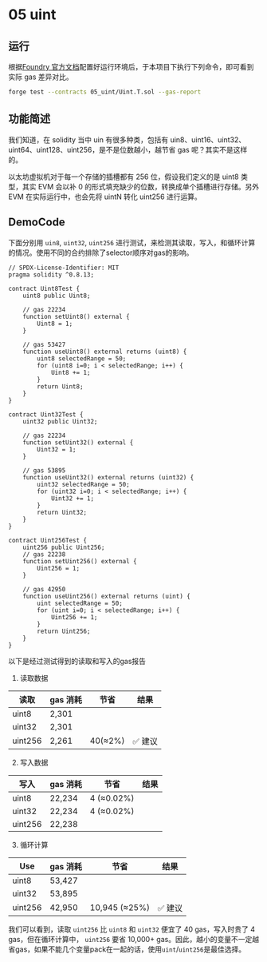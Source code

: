 # 05 uint

## 运行

根据[Foundry 官方文档](https://getfoundry.sh/)配置好运行环境后，于本项目下执行下列命令，即可看到实际 gas 差异对比。

```bash
forge test --contracts 05_uint/Uint.T.sol --gas-report
```

## 功能简述

我们知道，在 solidity 当中 uin 有很多种类，包括有 uin8、uint16、uint32、uint64、uint128、uint256，是不是位数越小，越节省 gas 呢？其实不是这样的。

以太坊虚拟机对于每一个存储的插槽都有 256 位，假设我们定义的是 uint8 类型，其实 EVM 会以补 0 的形式填充缺少的位数，转换成单个插槽进行存储。另外 EVM 在实际运行中，也会先将 uintN 转化 uint256 进行运算。

## DemoCode

下面分别用 `uin8`, `uint32`, `uint256` 进行测试，来检测其读取，写入，和循环计算的情况。使用不同的合约排除了selector顺序对gas的影响。

```solidity
// SPDX-License-Identifier: MIT
pragma solidity ^0.8.13;

contract Uint8Test {
    uint8 public Uint8;

    // gas 22234
    function setUint8() external {
        Uint8 = 1;
    }

    // gas 53427
    function useUint8() external returns (uint8) {
        uint8 selectedRange = 50;
        for (uint8 i=0; i < selectedRange; i++) {
            Uint8 += 1;
        }
        return Uint8;
    }
}

contract Uint32Test {
    uint32 public Uint32;

    // gas 22234
    function setUint32() external {
        Uint32 = 1;
    }

    // gas 53895
    function useUint32() external returns (uint32) {
        uint32 selectedRange = 50;
        for (uint32 i=0; i < selectedRange; i++) {
            Uint32 += 1;
        }
        return Uint32;
    }
}

contract Uint256Test {
    uint256 public Uint256;
    // gas 22238
    function setUint256() external {
        Uint256 = 1;
    }

    // gas 42950
    function useUint256() external returns (uint) {
        uint selectedRange = 50;
        for (uint i=0; i < selectedRange; i++) {
            Uint256 += 1;
        }
        return Uint256;
    }
}
```

以下是经过测试得到的读取和写入的gas报告

1. 读取数据

| 读取 | gas 消耗 | 节省     | 结果    |
| ---------- | -------- | -------- | ------- |
| uint8      | 2,301     |          |         |
| uint32     | 2,301     |          |         |
| uint256    | 2,261     | 40(≈2%) | ✅ 建议 |

2. 写入数据

| 写入 | gas 消耗 | 节省     | 结果    |
| ---------- | -------- | -------- | ------- |
| uint8      | 22,234     |   4 (≈0.02%)      |         |
| uint32     | 22,234     |   4  (≈0.02%)     |         |
| uint256    | 22,238     |    |  |

3. 循环计算

| Use | gas 消耗 | 节省     | 结果    |
| ---------- | -------- | -------- | ------- |
| uint8      | 53,427     |        |         |
| uint32     | 53,895     |       |         |
| uint256    | 42,950     |  10,945  (≈25%)   | ✅ 建议 |

我们可以看到，读取 `uint256` 比 `uint8` 和 `uint32` 便宜了 40 gas，写入时贵了 4 gas，但在循环计算中， `uint256` 要省 10,000+ gas。因此，越小的变量不一定越省gas，如果不能几个变量pack在一起的话，使用`uint`/`uint256`是最佳选择。